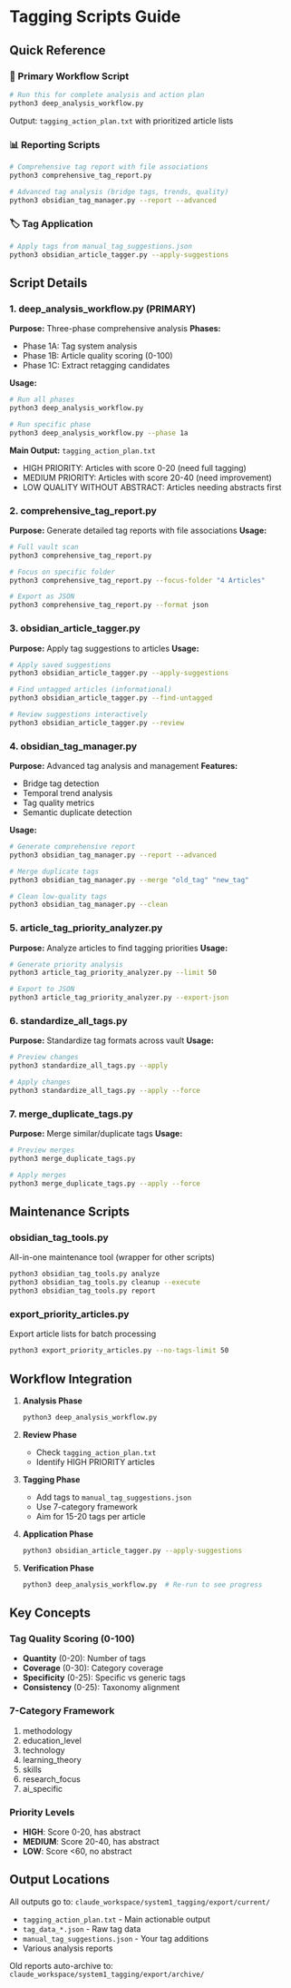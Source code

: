 # Tagging Scripts Guide

## Quick Reference

### 🎯 Primary Workflow Script
```bash
# Run this for complete analysis and action plan
python3 deep_analysis_workflow.py
```
Output: `tagging_action_plan.txt` with prioritized article lists

### 📊 Reporting Scripts
```bash
# Comprehensive tag report with file associations
python3 comprehensive_tag_report.py

# Advanced tag analysis (bridge tags, trends, quality)
python3 obsidian_tag_manager.py --report --advanced
```

### 🏷️ Tag Application
```bash
# Apply tags from manual_tag_suggestions.json
python3 obsidian_article_tagger.py --apply-suggestions
```

## Script Details

### 1. **deep_analysis_workflow.py** (PRIMARY)
**Purpose:** Three-phase comprehensive analysis
**Phases:**
- Phase 1A: Tag system analysis
- Phase 1B: Article quality scoring (0-100)
- Phase 1C: Extract retagging candidates

**Usage:**
```bash
# Run all phases
python3 deep_analysis_workflow.py

# Run specific phase
python3 deep_analysis_workflow.py --phase 1a
```

**Main Output:** `tagging_action_plan.txt`
- HIGH PRIORITY: Articles with score 0-20 (need full tagging)
- MEDIUM PRIORITY: Articles with score 20-40 (need improvement)
- LOW QUALITY WITHOUT ABSTRACT: Articles needing abstracts first

### 2. **comprehensive_tag_report.py**
**Purpose:** Generate detailed tag reports with file associations
**Usage:**
```bash
# Full vault scan
python3 comprehensive_tag_report.py

# Focus on specific folder
python3 comprehensive_tag_report.py --focus-folder "4 Articles"

# Export as JSON
python3 comprehensive_tag_report.py --format json
```

### 3. **obsidian_article_tagger.py**
**Purpose:** Apply tag suggestions to articles
**Usage:**
```bash
# Apply saved suggestions
python3 obsidian_article_tagger.py --apply-suggestions

# Find untagged articles (informational)
python3 obsidian_article_tagger.py --find-untagged

# Review suggestions interactively
python3 obsidian_article_tagger.py --review
```

### 4. **obsidian_tag_manager.py**
**Purpose:** Advanced tag analysis and management
**Features:**
- Bridge tag detection
- Temporal trend analysis
- Tag quality metrics
- Semantic duplicate detection

**Usage:**
```bash
# Generate comprehensive report
python3 obsidian_tag_manager.py --report --advanced

# Merge duplicate tags
python3 obsidian_tag_manager.py --merge "old_tag" "new_tag"

# Clean low-quality tags
python3 obsidian_tag_manager.py --clean
```

### 5. **article_tag_priority_analyzer.py**
**Purpose:** Analyze articles to find tagging priorities
**Usage:**
```bash
# Generate priority analysis
python3 article_tag_priority_analyzer.py --limit 50

# Export to JSON
python3 article_tag_priority_analyzer.py --export-json
```

### 6. **standardize_all_tags.py**
**Purpose:** Standardize tag formats across vault
**Usage:**
```bash
# Preview changes
python3 standardize_all_tags.py --apply

# Apply changes
python3 standardize_all_tags.py --apply --force
```

### 7. **merge_duplicate_tags.py**
**Purpose:** Merge similar/duplicate tags
**Usage:**
```bash
# Preview merges
python3 merge_duplicate_tags.py

# Apply merges
python3 merge_duplicate_tags.py --apply --force
```

## Maintenance Scripts

### obsidian_tag_tools.py
All-in-one maintenance tool (wrapper for other scripts)
```bash
python3 obsidian_tag_tools.py analyze
python3 obsidian_tag_tools.py cleanup --execute
python3 obsidian_tag_tools.py report
```

### export_priority_articles.py
Export article lists for batch processing
```bash
python3 export_priority_articles.py --no-tags-limit 50
```

## Workflow Integration

1. **Analysis Phase**
   ```bash
   python3 deep_analysis_workflow.py
   ```
   
2. **Review Phase**
   - Check `tagging_action_plan.txt`
   - Identify HIGH PRIORITY articles
   
3. **Tagging Phase**
   - Add tags to `manual_tag_suggestions.json`
   - Use 7-category framework
   - Aim for 15-20 tags per article
   
4. **Application Phase**
   ```bash
   python3 obsidian_article_tagger.py --apply-suggestions
   ```
   
5. **Verification Phase**
   ```bash
   python3 deep_analysis_workflow.py  # Re-run to see progress
   ```

## Key Concepts

### Tag Quality Scoring (0-100)
- **Quantity** (0-20): Number of tags
- **Coverage** (0-30): Category coverage
- **Specificity** (0-25): Specific vs generic tags
- **Consistency** (0-25): Taxonomy alignment

### 7-Category Framework
1. methodology
2. education_level
3. technology
4. learning_theory
5. skills
6. research_focus
7. ai_specific

### Priority Levels
- **HIGH**: Score 0-20, has abstract
- **MEDIUM**: Score 20-40, has abstract
- **LOW**: Score <60, no abstract

## Output Locations
All outputs go to: `claude_workspace/system1_tagging/export/current/`
- `tagging_action_plan.txt` - Main actionable output
- `tag_data_*.json` - Raw tag data
- `manual_tag_suggestions.json` - Your tag additions
- Various analysis reports

Old reports auto-archive to: `claude_workspace/system1_tagging/export/archive/`